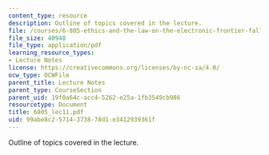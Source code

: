 ```yaml
---
content_type: resource
description: Outline of topics covered in the lecture.
file: /courses/6-805-ethics-and-the-law-on-the-electronic-frontier-fall-2005/99abe8c25714373878d1e3412939361f_6805_lec11.pdf
file_size: 40948
file_type: application/pdf
learning_resource_types:
- Lecture Notes
license: https://creativecommons.org/licenses/by-nc-sa/4.0/
ocw_type: OCWFile
parent_title: Lecture Notes
parent_type: CourseSection
parent_uid: 19f0a64c-acc4-5262-e25a-1fb3549cb986
resourcetype: Document
title: 6805_lec11.pdf
uid: 99abe8c2-5714-3738-78d1-e3412939361f
---
```

Outline of topics covered in the lecture.
